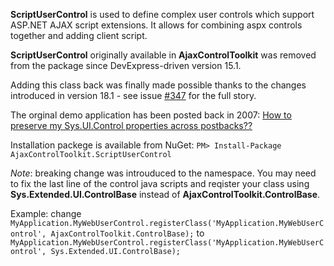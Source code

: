 **ScriptUserControl** is used to define complex user controls which support ASP.NET AJAX script extensions.
It allows for combining aspx controls together and adding client script.

**ScriptUserControl** originally available in **AjaxControlToolkit** was removed from the package since DevExpress-driven version 15.1.

Adding this class back was finally made possible thanks to the changes introduced in version 18.1 - see issue [#347](https://github.com/DevExpress/AjaxControlToolkit/pull/347) for the full story.

The orginal demo application has been posted back in 2007: [How to preserve my Sys.UI.Control properties across postbacks??](https://forums.asp.net/t/1119462.aspx?How+to+preserve+my+Sys+UI+Control+properties+across+postbacks+)

Installation packege is available from NuGet: `PM> Install-Package AjaxControlToolkit.ScriptUserControl`

*Note*: breaking change was introuduced to the namespace. You may need to fix the last line of the control java scripts and reqister your class using **Sys.Extended.UI.ControlBase** instead of **AjaxControlToolkit.ControlBase**.

Example: change `MyApplication.MyWebUserControl.registerClass('MyApplication.MyWebUserControl', AjaxControlToolkit.ControlBase);`
to `MyApplication.MyWebUserControl.registerClass('MyApplication.MyWebUserControl', Sys.Extended.UI.ControlBase);`